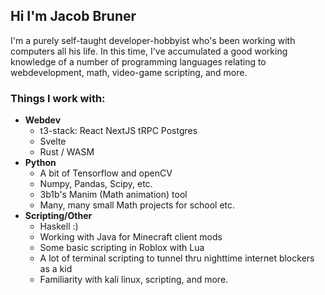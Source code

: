 ## Hi I'm Jacob Bruner
I'm a purely self-taught developer-hobbyist who's been working with computers all his life. In this time, I've accumulated a good working knowledge of a number of programming languages relating to webdevelopment, math, video-game scripting, and more.

### Things I work with:

* **Webdev** 
  * t3-stack: React NextJS tRPC Postgres
  * Svelte
  * Rust / WASM
* **Python**
  * A bit of Tensorflow and openCV
  * Numpy, Pandas, Scipy, etc.
  * 3b1b's Manim (Math animation) tool
  * Many, many small Math projects for school etc.
* **Scripting/Other**
  * Haskell :)
  * Working with Java for Minecraft client mods
  * Some basic scripting in Roblox with Lua
  * A lot of terminal scripting to tunnel thru nighttime internet blockers as a kid
  * Familiarity with kali linux, scripting, and more.
